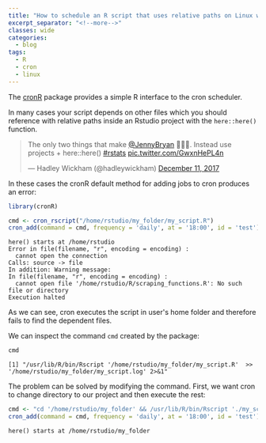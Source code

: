 ```yaml
---
title: "How to schedule an R script that uses relative paths on Linux with cronR"
excerpt_separator: "<!--more-->"
classes: wide
categories:
  - blog
tags:
  - R
  - cron
  - linux
---
```


The [cronR](https://github.com/bnosac/cronR) package provides a simple R interface to the cron scheduler.

In many cases your script depends on other files which you should reference with relative paths inside an Rstudio project 
with the `here::here()` function.

<blockquote class="twitter-tweet" data-lang="en"><p lang="en" dir="ltr">The only two things that make <a href="https://twitter.com/JennyBryan?ref_src=twsrc%5Etfw">@JennyBryan</a> 😤😠🤯. Instead use projects + here::here() <a href="https://twitter.com/hashtag/rstats?src=hash&amp;ref_src=twsrc%5Etfw">#rstats</a> <a href="https://t.co/GwxnHePL4n">pic.twitter.com/GwxnHePL4n</a></p>&mdash; Hadley Wickham (@hadleywickham) <a href="https://twitter.com/hadleywickham/status/940021008764846080?ref_src=twsrc%5Etfw">December 11, 2017</a></blockquote>
<script async src="https://platform.twitter.com/widgets.js" charset="utf-8"></script>


In these cases the cronR default method for adding jobs to cron produces an error:
``` r
library(cronR)

cmd <- cron_rscript("/home/rstudio/my_folder/my_script.R")
cron_add(command = cmd, frequency = 'daily', at = '18:00', id = 'test')
```

```
here() starts at /home/rstudio
Error in file(filename, "r", encoding = encoding) : 
  cannot open the connection
Calls: source -> file
In addition: Warning message:
In file(filename, "r", encoding = encoding) :
  cannot open file '/home/rstudio/R/scraping_functions.R': No such file or directory
Execution halted
```

As we can see, cron executes the script in user's home folder and therefore fails to find the dependent files.

We can inspect the command `cmd` created by the package:
``` r
cmd
```
```
[1] "/usr/lib/R/bin/Rscript '/home/rstudio/my_folder/my_script.R'  >> '/home/rstudio/my_folder/my_script.log' 2>&1"
```

The problem can be solved by modifying the command. 
First, we want cron to change directory to our project and then execute the rest:

``` r
cmd <- "cd '/home/rstudio/my_folder' && /usr/lib/R/bin/Rscript './my_script.R'  >> './my_script.log' 2>&1"
cron_add(command = cmd, frequency = 'daily', at = '18:00', id = 'test')
```
```
here() starts at /home/rstudio/my_folder
```


